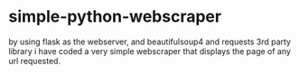 # simple-python-webscraper
by using flask as the webserver, and beautifulsoup4 and requests 3rd party library i have coded a very simple webscraper that displays the page of any url requested.
